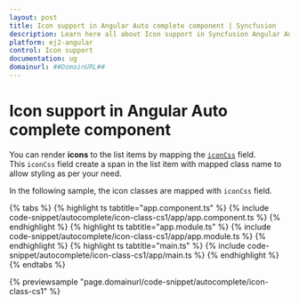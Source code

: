```yaml
---
layout: post
title: Icon support in Angular Auto complete component | Syncfusion
description: Learn here all about Icon support in Syncfusion Angular Auto complete component of Syncfusion Essential JS 2 and more.
platform: ej2-angular
control: Icon support 
documentation: ug
domainurl: ##DomainURL##
---
```


# Icon support in Angular Auto complete component

You can render **icons** to the list items by mapping the
[`iconCss`](https://ej2.syncfusion.com/angular/documentation/api/auto-complete/#fields) field. This `iconCss` field
create a span in the list item with mapped class name to allow styling as per your need.

In the following sample, the icon classes are mapped with `iconCss` field.

{% tabs %}
{% highlight ts tabtitle="app.component.ts" %}
{% include code-snippet/autocomplete/icon-class-cs1/app/app.component.ts %}
{% endhighlight %}
{% highlight ts tabtitle="app.module.ts" %}
{% include code-snippet/autocomplete/icon-class-cs1/app/app.module.ts %}
{% endhighlight %}
{% highlight ts tabtitle="main.ts" %}
{% include code-snippet/autocomplete/icon-class-cs1/app/main.ts %}
{% endhighlight %}
{% endtabs %}
  
{% previewsample "page.domainurl/code-snippet/autocomplete/icon-class-cs1" %}